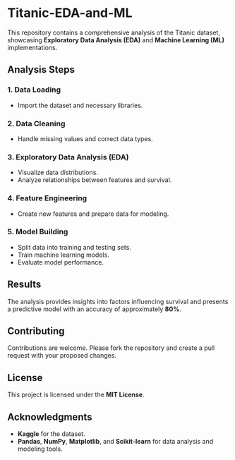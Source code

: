 # Titanic-EDA-and-ML

This repository contains a comprehensive analysis of the Titanic dataset, showcasing **Exploratory Data Analysis (EDA)** and **Machine Learning (ML)** implementations.

## Analysis Steps

### 1. **Data Loading**
   - Import the dataset and necessary libraries.

### 2. **Data Cleaning**
   - Handle missing values and correct data types.

### 3. **Exploratory Data Analysis (EDA)**
   - Visualize data distributions.
   - Analyze relationships between features and survival.

### 4. **Feature Engineering**
   - Create new features and prepare data for modeling.

### 5. **Model Building**
   - Split data into training and testing sets.
   - Train machine learning models.
   - Evaluate model performance.

## Results

The analysis provides insights into factors influencing survival and presents a predictive model with an accuracy of approximately **80%**.

## Contributing

Contributions are welcome. Please fork the repository and create a pull request with your proposed changes.

## License

This project is licensed under the **MIT License**.

## Acknowledgments

- **Kaggle** for the dataset.
- **Pandas**, **NumPy**, **Matplotlib**, and **Scikit-learn** for data analysis and modeling tools.

